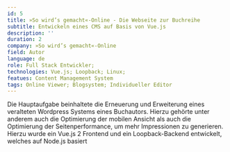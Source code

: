 ```yaml
---
id: 5
title: »So wird’s gemacht«-Online - Die Webseite zur Buchreihe
subtitle: Entwickeln eines CMS auf Basis von Vue.js
description: ''
duration: 2
company: »So wird’s gemacht«-Online
field: Autor
language: de
role: Full Stack Entwickler;
technologies: Vue.js; Loopback; Linux; 
featues: Content Management System
tags: Online Viewer; Blogsystem; Individueller Editor
---
```


Die Hauptaufgabe beinhaltete die Erneuerung und Erweiterung eines veralteten Wordpress Systems eines Buchautors. Hierzu gehörte unter anderem auch die Optimierung der mobilen Ansicht als auch die Optimierung der Seitenperformance, um mehr Impressionen zu generieren. Hierzu wurde ein Vue.js 2 Frontend und ein Loopback-Backend entwickelt, welches auf Node.js basiert